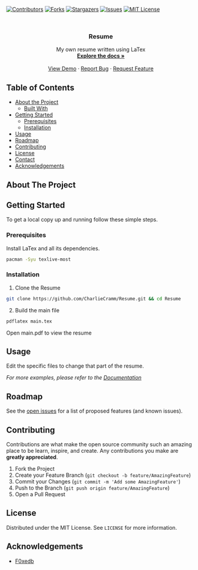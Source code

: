 
[![Contributors][contributors-shield]][contributors-url]
[![Forks][forks-shield]][forks-url]
[![Stargazers][stars-shield]][stars-url]
[![Issues][issues-shield]][issues-url]
[![MIT License][license-shield]][license-url]



<!-- PROJECT LOGO -->
<br />
<p align="center">

  <h3 align="center">Resume</h3>

  <p align="center">
    My own resume written using LaTex
    <br />
    <a href="https://github.com/CharlieCramm/Resume"><strong>Explore the docs »</strong></a>
    <br />
    <br />
    <a href="https://github.com/CharlieCramm/Resume">View Demo</a>
    ·
    <a href="https://github.com/CharlieCramm/Resume/issues">Report Bug</a>
    ·
    <a href="https://github.com/CharlieCramm/Resume/issues">Request Feature</a>
  </p>
</p>



<!-- TABLE OF CONTENTS -->
## Table of Contents

* [About the Project](#about-the-project)
  * [Built With](#built-with)
* [Getting Started](#getting-started)
  * [Prerequisites](#prerequisites)
  * [Installation](#installation)
* [Usage](#usage)
* [Roadmap](#roadmap)
* [Contributing](#contributing)
* [License](#license)
* [Contact](#contact)
* [Acknowledgements](#acknowledgements)



<!-- ABOUT THE PROJECT -->
## About The Project


<!-- GETTING STARTED -->
## Getting Started

To get a local copy up and running follow these simple steps.

### Prerequisites

Install LaTex and all its dependencies.
```sh
pacman -Syu texlive-most
```

### Installation
 
1. Clone the Resume
```sh
git clone https://github.com/CharlieCramm/Resume.git && cd Resume
```
2. Build the main file
```sh
pdflatex main.tex
```

Open main.pdf to view the resume

<!-- USAGE EXAMPLES -->
## Usage

Edit the specific files to change that part of the resume.

_For more examples, please refer to the [Documentation](https://github.com/CharlieCramm/Resume)_



<!-- ROADMAP -->
## Roadmap

See the [open issues](https://github.com/CharlieCramm/Resume/issues) for a list of proposed features (and known issues).



<!-- CONTRIBUTING -->
## Contributing

Contributions are what make the open source community such an amazing place to be learn, inspire, and create. Any contributions you make are **greatly appreciated**.

1. Fork the Project
2. Create your Feature Branch (`git checkout -b feature/AmazingFeature`)
3. Commit your Changes (`git commit -m 'Add some AmazingFeature'`)
4. Push to the Branch (`git push origin feature/AmazingFeature`)
5. Open a Pull Request



<!-- LICENSE -->
## License

Distributed under the MIT License. See `LICENSE` for more information.


<!-- ACKNOWLEDGEMENTS -->
## Acknowledgements

* [F0xedb](https://github.com/F0xedb/Resume)





<!-- MARKDOWN LINKS & IMAGES -->
<!-- https://www.markdownguide.org/basic-syntax/#reference-style-links -->
[contributors-shield]: https://img.shields.io/github/contributors/F0xedb/Resume.svg?style=flat-square
[contributors-url]: https://github.com/F0xedb/Resume/graphs/contributors
[forks-shield]: https://img.shields.io/github/forks/F0xedb/Resume.svg?style=flat-square
[forks-url]: https://github.com/F0xedb/Resume/network/members
[stars-shield]: https://img.shields.io/github/stars/F0xedb/Resume.svg?style=flat-square
[stars-url]: https://github.com/F0xedb/Resume/stargazers
[issues-shield]: https://img.shields.io/github/issues/F0xedb/Resume.svg?style=flat-square
[issues-url]: https://github.com/F0xedb/Resume/issues
[license-shield]: https://img.shields.io/github/license/F0xedb/Resume.svg?style=flat-square
[license-url]: https://github.com/F0xedb/Resume/blob/master/LICENSE.txt
[product-screenshot]: https://tos.pbfp.xyz/images/about/author.jpg
